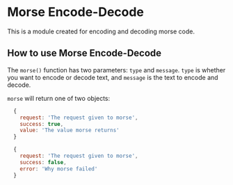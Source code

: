 # Morse Encode-Decode

This is a module created for encoding and decoding morse code.

## How to use Morse Encode-Decode

The `morse()` function has two parameters: `type` and `message`. `type` is whether you want to encode or decode text, and `message` is the text to encode and decode.

`morse` will return one of two objects:

```js
  {
    request: 'The request given to morse',
    success: true,
    value: 'The value morse returns'
  }
```

```js
  {
    request: 'The request given to morse',
    success: false,
    error: 'Why morse failed'
  }
```
